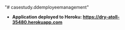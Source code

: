 "# casestudy.ddemployeemanagement"

* **Application deployed to Heroku: https://dry-atoll-35480.herokuapp.com**

